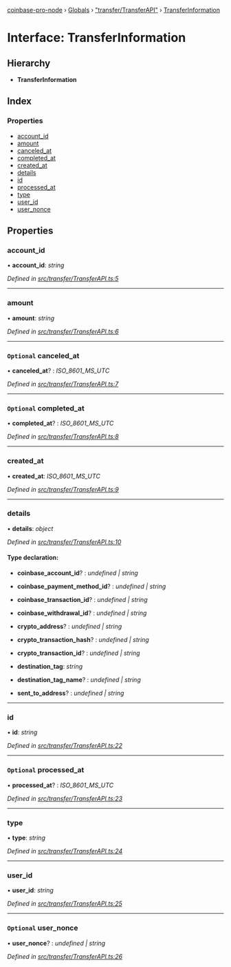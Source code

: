 [coinbase-pro-node](../README.md) › [Globals](../globals.md) › ["transfer/TransferAPI"](../modules/_transfer_transferapi_.md) › [TransferInformation](_transfer_transferapi_.transferinformation.md)

# Interface: TransferInformation

## Hierarchy

- **TransferInformation**

## Index

### Properties

- [account_id](_transfer_transferapi_.transferinformation.md#account_id)
- [amount](_transfer_transferapi_.transferinformation.md#amount)
- [canceled_at](_transfer_transferapi_.transferinformation.md#optional-canceled_at)
- [completed_at](_transfer_transferapi_.transferinformation.md#optional-completed_at)
- [created_at](_transfer_transferapi_.transferinformation.md#created_at)
- [details](_transfer_transferapi_.transferinformation.md#details)
- [id](_transfer_transferapi_.transferinformation.md#id)
- [processed_at](_transfer_transferapi_.transferinformation.md#optional-processed_at)
- [type](_transfer_transferapi_.transferinformation.md#type)
- [user_id](_transfer_transferapi_.transferinformation.md#user_id)
- [user_nonce](_transfer_transferapi_.transferinformation.md#optional-user_nonce)

## Properties

### account_id

• **account_id**: _string_

_Defined in [src/transfer/TransferAPI.ts:5](https://github.com/bennyn/coinbase-pro-node/blob/64d8e93/src/transfer/TransferAPI.ts#L5)_

---

### amount

• **amount**: _string_

_Defined in [src/transfer/TransferAPI.ts:6](https://github.com/bennyn/coinbase-pro-node/blob/64d8e93/src/transfer/TransferAPI.ts#L6)_

---

### `Optional` canceled_at

• **canceled_at**? : _ISO_8601_MS_UTC_

_Defined in [src/transfer/TransferAPI.ts:7](https://github.com/bennyn/coinbase-pro-node/blob/64d8e93/src/transfer/TransferAPI.ts#L7)_

---

### `Optional` completed_at

• **completed_at**? : _ISO_8601_MS_UTC_

_Defined in [src/transfer/TransferAPI.ts:8](https://github.com/bennyn/coinbase-pro-node/blob/64d8e93/src/transfer/TransferAPI.ts#L8)_

---

### created_at

• **created_at**: _ISO_8601_MS_UTC_

_Defined in [src/transfer/TransferAPI.ts:9](https://github.com/bennyn/coinbase-pro-node/blob/64d8e93/src/transfer/TransferAPI.ts#L9)_

---

### details

• **details**: _object_

_Defined in [src/transfer/TransferAPI.ts:10](https://github.com/bennyn/coinbase-pro-node/blob/64d8e93/src/transfer/TransferAPI.ts#L10)_

#### Type declaration:

- **coinbase_account_id**? : _undefined | string_

- **coinbase_payment_method_id**? : _undefined | string_

- **coinbase_transaction_id**? : _undefined | string_

- **coinbase_withdrawal_id**? : _undefined | string_

- **crypto_address**? : _undefined | string_

- **crypto_transaction_hash**? : _undefined | string_

- **crypto_transaction_id**? : _undefined | string_

- **destination_tag**: _string_

- **destination_tag_name**? : _undefined | string_

- **sent_to_address**? : _undefined | string_

---

### id

• **id**: _string_

_Defined in [src/transfer/TransferAPI.ts:22](https://github.com/bennyn/coinbase-pro-node/blob/64d8e93/src/transfer/TransferAPI.ts#L22)_

---

### `Optional` processed_at

• **processed_at**? : _ISO_8601_MS_UTC_

_Defined in [src/transfer/TransferAPI.ts:23](https://github.com/bennyn/coinbase-pro-node/blob/64d8e93/src/transfer/TransferAPI.ts#L23)_

---

### type

• **type**: _string_

_Defined in [src/transfer/TransferAPI.ts:24](https://github.com/bennyn/coinbase-pro-node/blob/64d8e93/src/transfer/TransferAPI.ts#L24)_

---

### user_id

• **user_id**: _string_

_Defined in [src/transfer/TransferAPI.ts:25](https://github.com/bennyn/coinbase-pro-node/blob/64d8e93/src/transfer/TransferAPI.ts#L25)_

---

### `Optional` user_nonce

• **user_nonce**? : _undefined | string_

_Defined in [src/transfer/TransferAPI.ts:26](https://github.com/bennyn/coinbase-pro-node/blob/64d8e93/src/transfer/TransferAPI.ts#L26)_
